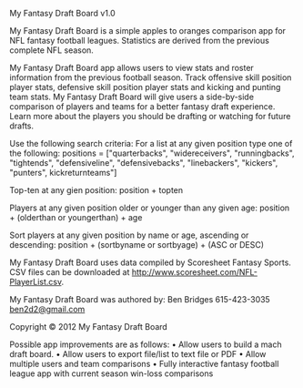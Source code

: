 My Fantasy Draft Board v1.0

My Fantasy Draft Board is a simple apples to oranges comparison app for NFL fantasy football leagues. Statistics are derived from the previous complete NFL season.

My Fantasy Draft Board app allows users to view stats and roster information from the previous football season. Track offensive skill position player stats, defensive skill position player stats and kicking and punting team stats. My Fantasy Draft Board will give users a side-by-side comparison of players and teams for a better fantasy draft experience. Learn more about the players you should be drafting or watching for future drafts.

Use the following search criteria:
For a list at any given position type one of the following:
positions = ["quarterbacks", "widereceivers", "runningbacks", "tightends", "defensiveline", "defensivebacks", "linebackers", "kickers", "punters", kickreturnteams"]

Top-ten at any gien position:
position + topten

Players at any given position older or younger than any given age:
position + (olderthan or youngerthan) + age

Sort players at any given position by name or age, ascending or descending:
position + (sortbyname or sortbyage) + (ASC or DESC)


My Fantasy Draft Board uses data compiled by Scoresheet Fantasy Sports. CSV files can be downloaded at http://www.scoresheet.com/NFL-PlayerList.csv.

My Fantasy Draft Board was authored by:
Ben Bridges
615-423-3035
ben2d2@gmail.com

Copyright © 2012 My Fantasy Draft Board

Possible app improvements are as follows:
• Allow users to build a mach draft board.
• Allow users to export file/list to text file or PDF
• Allow multiple users and team comparisons
• Fully interactive fantasy football league app with current season win-loss comparisons


